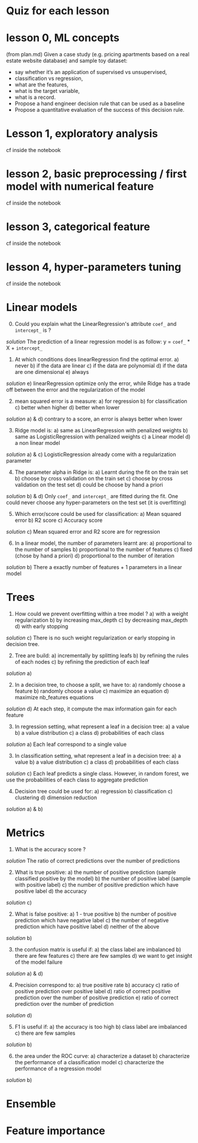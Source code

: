 # Quiz for each lesson
 
# lesson 0, ML concepts
(from plan.md) Given a case study (e.g. pricing apartments based on a real estate website database) and sample toy dataset:
- say whether it’s an application of supervised vs unsupervised,
- classification vs regression,
- what are the features,
- what is the target variable,
- what is a record.
- Propose a hand engineer decision rule that can be used as a baseline
- Propose a quantitative evaluation of the success of this decision rule.
 
# Lesson 1, exploratory analysis
cf inside the notebook
 
# lesson 2, basic preprocessing / first model with numerical feature
cf inside the notebook
 
# lesson 3, categorical feature
cf inside the notebook
 
# lesson 4, hyper-parameters tuning
cf inside the notebook
 
# Linear models
0. Could you explain what the LinearRegression's attribute `coef_` and `intercept_` is ?
 
_solution_ The prediction of a linear regression model is as follow: y = `coef_` * X + `intercept_`
 
1. At which conditions does linearRegression find the optimal error.
a) never
b) if the data are linear
c) if the data are polynomial
d) if the data are one dimensional
e) always
 
_solution_ e) linearRegression optimize only the error, while Ridge has a trade off between the error and the regularization of the model
 
2. mean squared error is a measure:
a) for regression b) for classification
c) better when higher d) better when lower
 
_solution_ a) & d) contrary to a score, an error is always better when lower
 
3. Ridge model is:
a) same as LinearRegression with penalized weights
b) same as LogisticRegression with penalized weights
c) a Linear model
d) a non linear model
 
_solution_ a) & c) LogisticRegression already come with a regularization parameter
 
4. The parameter alpha in Ridge is:
a) Learnt during the fit on the train set
b) choose by cross validation on the train set
c) choose by cross validation on the test set
d) could be choose by hand a priori
 
_solution_ b) & d) Only `coef_` and `intercept_` are fitted during the fit. One could never choose any hyper-parameters on the test set (it is overfitting)
 
5. Which error/score could be used for classification:
a) Mean squared error
b) R2 score
c) Accuracy score
 
_solution_ c) Mean squared error and R2 score are for regression
 
6. In a linear model, the number of parameters learnt are:
a) proportional to the number of samples
b) proportional to the number of features
c) fixed (chose by hand a priori)
d) proportional to the number of iteration
 
_solution_ b) There a exactly number of features + 1 parameters in a linear model
 
# Trees
 
1. How could we prevent overfitting within a tree model ?
a) with a weight regularization
b) by increasing max_depth
c) by decreasing max_depth
d) with early stopping
 
_solution_ c) There is no such weight regularization or early stopping in decision tree. 
 
2. Tree are build:
a) incrementally by splitting leafs
b) by refining the rules of each nodes
c) by refining the prediction of each leaf
 
_solution_ a)
 
2. In a decision tree, to choose a split, we have to:
a) randomly choose a feature
b) randomly choose a value
c) maximize an equation
d) maximize nb_features equations
 
_solution_ d) At each step, it compute the max information gain for each feature
 
3. In regression setting, what represent a leaf in a decision tree:
a) a value
b) a value distribution
c) a class
d) probabilities of each class
 
_solution_ a) Each leaf correspond to a single value
 
3. In classification setting, what represent a leaf in a decision tree:
a) a value
b) a value distribution
c) a class
d) probabilities of each class
 
_solution_ c) Each leaf predicts a single class. However, in random forest, we use the probabilities of each class to aggregate prediction
 
4. Decision tree could be used for:
a) regression
b) classification
c) clustering
d) dimension reduction
 
_solution_ a) & b)
 
# Metrics
 
1. What is the accuracy score ?
 
_solution_ The ratio of correct predictions over the number of predictions
 
2. What is true positive:
a) the number of positive prediction (sample classified positive by the model)
b) the number of positive label (sample with positive label)
c) the number of positive prediction which have positive label
d) the accuracy
 
_solution_ c)
 
2. What is false positive:
a) 1 - true positive
b) the number of positive prediction which have negative label
c) the number of negative prediction which have positive label
d) neither of the above
 
_solution_ b)
 
3. the confusion matrix is useful if:
a) the class label are imbalanced
b) there are few features
c) there are few samples
d) we want to get insight of the model failure
 
_solution_ a) & d)
 
4. Precision correspond to:
a) true positive rate
b) accuracy
c) ratio of positive prediction over positive label
d) ratio of correct positive prediction over the number of positive prediction
e) ratio of correct prediction over the number of prediction
 
_solution_ d)
 
5. F1 is useful if:
a) the accuracy is too high
b) class label are imbalanced
c) there are few samples
 
_solution_ b)
 
6. the area under the ROC curve:
a) characterize a dataset
b) characterize the performance of a classification model
c) characterize the performance of a regression model
 
_solution_ b)
 
 
# Ensemble
 
# Feature importance
 

